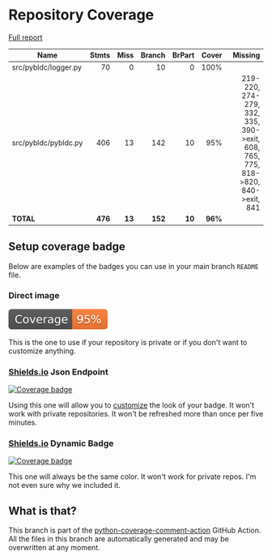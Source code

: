 # Repository Coverage

[Full report](https://htmlpreview.github.io/?https://github.com/Lauszus/pybldc/blob/python-coverage-comment-action-data/htmlcov/index.html)

| Name                 |    Stmts |     Miss |   Branch |   BrPart |   Cover |   Missing |
|--------------------- | -------: | -------: | -------: | -------: | ------: | --------: |
| src/pybldc/logger.py |       70 |        0 |       10 |        0 |    100% |           |
| src/pybldc/pybldc.py |      406 |       13 |      142 |       10 |     95% |219-220, 274-279, 332, 335, 390->exit, 608, 765, 775, 818->820, 840->exit, 841 |
|            **TOTAL** |  **476** |   **13** |  **152** |   **10** | **96%** |           |


## Setup coverage badge

Below are examples of the badges you can use in your main branch `README` file.

### Direct image

[![Coverage badge](https://raw.githubusercontent.com/Lauszus/pybldc/python-coverage-comment-action-data/badge.svg)](https://htmlpreview.github.io/?https://github.com/Lauszus/pybldc/blob/python-coverage-comment-action-data/htmlcov/index.html)

This is the one to use if your repository is private or if you don't want to customize anything.

### [Shields.io](https://shields.io) Json Endpoint

[![Coverage badge](https://img.shields.io/endpoint?url=https://raw.githubusercontent.com/Lauszus/pybldc/python-coverage-comment-action-data/endpoint.json)](https://htmlpreview.github.io/?https://github.com/Lauszus/pybldc/blob/python-coverage-comment-action-data/htmlcov/index.html)

Using this one will allow you to [customize](https://shields.io/endpoint) the look of your badge.
It won't work with private repositories. It won't be refreshed more than once per five minutes.

### [Shields.io](https://shields.io) Dynamic Badge

[![Coverage badge](https://img.shields.io/badge/dynamic/json?color=brightgreen&label=coverage&query=%24.message&url=https%3A%2F%2Fraw.githubusercontent.com%2FLauszus%2Fpybldc%2Fpython-coverage-comment-action-data%2Fendpoint.json)](https://htmlpreview.github.io/?https://github.com/Lauszus/pybldc/blob/python-coverage-comment-action-data/htmlcov/index.html)

This one will always be the same color. It won't work for private repos. I'm not even sure why we included it.

## What is that?

This branch is part of the
[python-coverage-comment-action](https://github.com/marketplace/actions/python-coverage-comment)
GitHub Action. All the files in this branch are automatically generated and may be
overwritten at any moment.